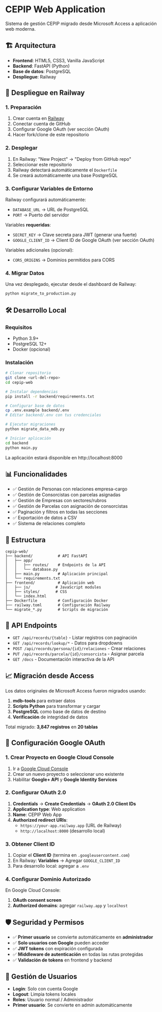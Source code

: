 # CEPIP Web Application

Sistema de gestión CEPIP migrado desde Microsoft Access a aplicación web moderna.

## 🏗️ Arquitectura

- **Frontend**: HTML5, CSS3, Vanilla JavaScript
- **Backend**: FastAPI (Python) 
- **Base de datos**: PostgreSQL
- **Despliegue**: Railway

## 🚀 Despliegue en Railway 

### 1. Preparación

1. Crear cuenta en [Railway](https://railway.app)
2. Conectar cuenta de GitHub  
3. Configurar Google OAuth (ver sección OAuth)
4. Hacer fork/clone de este repositorio

### 2. Desplegar

1. En Railway: "New Project" → "Deploy from GitHub repo"
2. Seleccionar este repositorio
3. Railway detectará automáticamente el `Dockerfile`
4. Se creará automáticamente una base PostgreSQL

### 3. Configurar Variables de Entorno

Railway configurará automáticamente:
- `DATABASE_URL` → URL de PostgreSQL
- `PORT` → Puerto del servidor

Variables **requeridas**:
- `SECRET_KEY` → Clave secreta para JWT (generar una fuerte)
- `GOOGLE_CLIENT_ID` → Client ID de Google OAuth (ver sección OAuth)

Variables adicionales (opcional):
- `CORS_ORIGINS` → Dominios permitidos para CORS

### 4. Migrar Datos

Una vez desplegado, ejecutar desde el dashboard de Railway:

```bash
python migrate_to_production.py
```

## 🛠️ Desarrollo Local

### Requisitos

- Python 3.9+
- PostgreSQL 12+
- Docker (opcional)

### Instalación

```bash
# Clonar repositorio
git clone <url-del-repo>
cd cepip-web

# Instalar dependencias
pip install -r backend/requirements.txt

# Configurar base de datos
cp .env.example backend/.env
# Editar backend/.env con tus credenciales

# Ejecutar migraciones
python migrate_data_mdb.py

# Iniciar aplicación
cd backend
python main.py
```

La aplicación estará disponible en http://localhost:8000

## 📊 Funcionalidades

- ✅ Gestión de Personas con relaciones empresa-cargo
- ✅ Gestión de Consorcistas con parcelas asignadas  
- ✅ Gestión de Empresas con sectores/rubros
- ✅ Gestión de Parcelas con asignación de consorcistas
- ✅ Paginación y filtros en todas las secciones
- ✅ Exportación de datos a CSV
- ✅ Sistema de relaciones completo

## 📁 Estructura

```
cepip-web/
├── backend/           # API FastAPI
│   ├── app/
│   │   ├── routes/    # Endpoints de la API
│   │   └── database.py
│   ├── main.py        # Aplicación principal
│   └── requirements.txt
├── frontend/          # Aplicación web
│   ├── js/           # JavaScript modules
│   ├── styles/       # CSS
│   └── index.html
├── Dockerfile         # Configuración Docker
├── railway.toml       # Configuración Railway
└── migrate_*.py       # Scripts de migración
```

## 🔗 API Endpoints

- `GET /api/records/{table}` - Listar registros con paginación
- `GET /api/records/lookup/*` - Datos para dropdowns
- `POST /api/records/persona/{id}/relaciones` - Crear relaciones
- `PUT /api/records/parcela/{id}/consorcista` - Asignar parcela
- `GET /docs` - Documentación interactiva de la API

## 📈 Migración desde Access

Los datos originales de Microsoft Access fueron migrados usando:

1. **mdb-tools** para extraer datos
2. **Scripts Python** para transformar y cargar
3. **PostgreSQL** como base de datos de destino
4. **Verificación** de integridad de datos

Total migrado: **3,847 registros** en **20 tablas**

## 🔐 Configuración Google OAuth

### 1. Crear Proyecto en Google Cloud Console

1. Ir a [Google Cloud Console](https://console.cloud.google.com)
2. Crear un nuevo proyecto o seleccionar uno existente
3. Habilitar **Google+ API** y **Google Identity Services**

### 2. Configurar OAuth 2.0

1. **Credentials** → **Create Credentials** → **OAuth 2.0 Client IDs**
2. **Application type**: Web application
3. **Name**: CEPIP Web App
4. **Authorized redirect URIs**:
   - `https://your-app.railway.app` (URL de Railway)
   - `http://localhost:8000` (desarrollo local)

### 3. Obtener Client ID

1. Copiar el **Client ID** (termina en `.googleusercontent.com`)
2. En Railway: **Variables** → Agregar `GOOGLE_CLIENT_ID`
3. Para desarrollo local: agregar a `.env`

### 4. Configurar Dominio Autorizado

En Google Cloud Console:
1. **OAuth consent screen**
2. **Authorized domains**: agregar `railway.app` y `localhost`

## 🛡️ Seguridad y Permisos

- ✅ **Primer usuario** se convierte automáticamente en **administrador**
- ✅ **Solo usuarios con Google** pueden acceder
- ✅ **JWT tokens** con expiración configurada
- ✅ **Middleware de autenticación** en todas las rutas protegidas
- ✅ **Validación de tokens** en frontend y backend

## 👤 Gestión de Usuarios

- **Login**: Solo con cuenta Google
- **Logout**: Limpia tokens locales
- **Roles**: Usuario normal / Administrador
- **Primer usuario**: Se convierte en admin automáticamente
